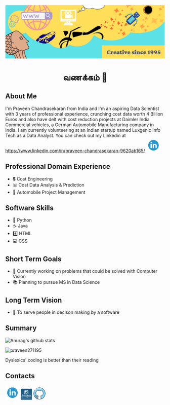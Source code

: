 ![Data Science and Engineering](https://github.com/Praveen271195/Praveen271195/blob/main/My%20banner.PNG)

<h1 align="center">வணக்கம் 🙏</h1>

## About Me

I'm Praveen Chandrasekaran from India and I'm an aspiring Data Scientist with 3 years of professional experience, crunching cost data worth 4 Billion Euros and also have delt with cost reduction projects at Daimler India Commercial vehicles, a German Automobile Manufacturing company in India. I am currently volunteering at an Indian startup named Luxgenic Info Tech as a Data Analyst. You can check out my Linkedin at https://www.linkedin.com/in/praveen-chandrasekaran-9620ab165/
[<img src='https://github.com/Praveen271195/Praveen271195/blob/main/linkedIn_logo.png' alt='linkedin' height='45'>](https://www.linkedin.com/in/praveen-chandrasekaran-9620ab165/)

## Professional Domain Experience

- 💲 Cost Engineering
- 📊 Cost Data Analysis & Prediction
- 🚛 Automobile Project Management

## Software Skills

- 🐍 Python 
- ☕ Java
- #️⃣ HTML 
- 💻 CSS

## Short Term Goals

- 🎦 Currently working on problems that could be solved with Computer Vision
- 📚 Planning to pursue MS in Data Science 

## Long Term Vision

- 🎯 To serve people in decison making by a software

## Summary

![Anurag's github stats](https://github-readme-stats.vercel.app/api?username=Praveen271195)

<p align="left"> <img src="https://komarev.com/ghpvc/?username=praveen271195&label=Profile%20views&color=0e75b6&style=flat" alt="praveen271195" /> </p>

Dyslexics' coding is better than their reading

## Contacts

[<img src='https://github.com/Praveen271195/Praveen271195/blob/main/linkedIn_logo.png' alt='linkedin' height='45'>](https://www.linkedin.com/in/praveen-chandrasekaran-9620ab165/)
[<img src='https://github.com/Praveen271195/Praveen271195/blob/main/instagram-icon.svg' alt='instagram' height='35'>](https://www.instagram.com/chandrasekaran_praveen/) 
[<img src='https://github.com/Praveen271195/Praveen271195/blob/main/logo_github.png' alt='github' height='40'>](https://github.com/Praveen271195)  
 
